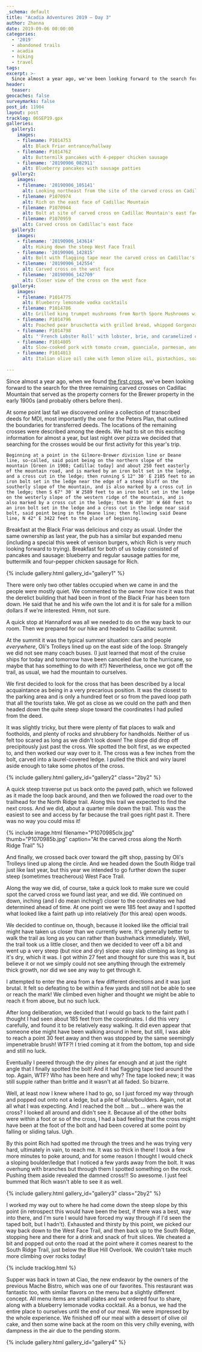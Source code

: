 ```yaml
---
_schema: default
title: "Acadia Adventures 2019 – Day 3"
author: Zhanna
date: 2019-09-06 00:00:00
categories:
  - '2019'
  - abandoned trails
  - acadia
  - hiking
  - travel
tags:
excerpt: >-
  Since almost a year ago, we've been looking forward to the search for the three remaining carved crosses on Cadillac Mountain that served as the property corners for the Brewer property in the early 1900s.
header:
  teaser:
geocaches: false
surveymarks: false
post_id: 11904
layout: post
tracklog: 06SEP19.gpx
galleries:
  gallery1:
    images:
    - filename: P1014753
      alt: Black Friar entrance/hallway
    - filename: P1014762
      alt: Buttermilk pancakes with 4-pepper chicken sausage
    - filename: '20190906_082911'
      alt: Blueberry pancakes with sausage patties  
  gallery2:
    images:
    - filename: '20190906_105141'
      alt: Looking northeast from the site of the carved cross on Cadillac's east face
    - filename: P1070974
      alt: Rich on the east face of Cadillac Mountain
    - filename: P1070944
      alt: Bolt at site of carved cross on Cadillac Mountain's east face
    - filename: P1070959
      alt: Carved cross on Cadillac's east face      
  gallery3:
    images:
    - filename: '20190906_143614'
      alt: Hiking down the steep West Face Trail
    - filename: '20190906_142815'
      alt: Bolt with flagging tape near the carved cross on Cadillac's west face
    - filename: '20190906_142554'
      alt: Carved cross on the west face
    - filename: '20190906_142709'
      alt: Closer view of the cross on the west face     
  gallery4:
    images:
    - filename: P1014775
      alt: Blueberry lemonade vodka cocktails
    - filename: P1014786
      alt: Grilled king trumpet mushrooms from North Spore Mushrooms with mushroom confit, truffle-whipped brie, toasted baguette
    - filename: P1014796
      alt: Poached pear bruschetta with grilled bread, whipped Gorgonzola, and balsamic vinegar
    - filename: P1014798
      alt: "'French Lobster Roll' with lobster, brie, and caramelized onions rolled in griddle-crisped tortilla"
    - filename: P1014805
      alt: Slow-cooked pork with tomato cream, guanciale, parmesan, and grilled polenta
    - filename: P1014813
      alt: Italian olive oil cake with lemon olive oil, pistachios, soaked in blueberry and pistachio honey
      
---
```


Since almost a year ago, when we found [the first cross](/2018/09/15/acadia-adventures-2018-day-11/), we've been looking forward to the search for the three remaining carved crosses on Cadillac Mountain that served as the property corners for the Brewer property in the early 1900s (and probably others before then).  

At some point last fall we discovered online a collection of transcribed deeds for MDI, most importantly the one for the Peters Plan, that outlined the boundaries for transferred deeds. The locations of the remaining crosses were described among the deeds. We had to sit on this exciting information for almost a year, but last night over pizza we decided that searching for the crosses would be our first activity for this year's trip. 

```Beginning at a point in the Gilmore-Brewer division line or Deane line, so-called, said point being on the northern slope of the mountain [Green in 1908; Cadillac today] and about 250 feet easterly of the mountain road, and is marked by an iron bolt set in the ledge, and a cross cut in the ledge; then running S 12° 30′ E 2105 feet to an iron bolt set in the ledge near the edge of a steep bluff on the southerly slope of the mountain, and is also marked by a cross cut in the ledge; then S 67° 30′ W 2589 feet to an iron bolt set in the ledge on the westerly slope of the western ridge of the mountain, and is also marked by a cross cut in the ledge; then N 49° 30′ W 660 feet to an iron bolt set in the ledge and a cross cut in the ledge near said bolt, said point being in the Deane line; then following said Deane line, N 42° E 3422 feet to the place of beginning.```

Breakfast at the Black Friar was delicious and cozy as usual. Under the same ownership as last year, the pub has a similar but expanded menu (including a special this week of venison burgers, which Rich is very much looking forward to trying). Breakfast for both of us today consisted of pancakes and sausage: blueberry and regular sausage patties for me, buttermilk and four-pepper chicken sausage for Rich. 

{% include gallery.html gallery_id="gallery1" %}

There were only two other tables occupied when we came in and the people were mostly quiet. We commented to the owner how nice it was that the derelict building that had been in front of the Black Friar has been torn down. He said that he and his wife own the lot and it is for sale for a million dollars if we're interested. Hmm, not sure.

A quick stop at Hannaford was all we needed to do on the way back to our room. Then we prepared for our hike and headed to Cadillac summit. 

At the summit it was the typical summer situation: cars and people <em>everywhere</em>, Oli's Trolleys lined up on the east side of the loop. Strangely we did not see many coach buses. (I just learned that most of the cruise ships for today and tomorrow have been canceled due to the hurricane, so maybe that has something to do with it?) Nevertheless, once we got off the trail, as usual, we had the mountain to ourselves.

We first decided to look for the cross that has been described by a local acquaintance as being in a very precarious position. It was the closest to the parking area and is only a hundred feet or so from the paved loop path that all the tourists take. We got as close as we could on the path and then headed down the quite steep slope toward the coordinates I had pulled from the deed. 

It was slightly tricky, but there were plenty of flat places to walk and footholds, and plenty of rocks and shrubbery for handholds. Neither of us felt too scared as long as we didn't look down! The slope did drop off precipitously just past the cross. We spotted the bolt first, as we expected to, and then worked our way over to it. The cross was a few inches from the bolt, carved into a laurel-covered ledge. I pulled the thick and wiry laurel aside enough to take some photos of the cross.  

{% include gallery.html gallery_id="gallery2" class="2by2" %}

A quick steep traverse put us back onto the paved path, which we followed as it made the loop back around, and then we followed the road over to the trailhead for the North Ridge trail. Along this trail we expected to find the next cross. And we did, about a quarter mile down the trail. This was the easiest to see and access by far because the trail goes right past it. There was no way you could miss it!

{% include image.html filename="P1070985clx.jpg" thumb="P1070985b.jpg" caption="At the carved cross along the North Ridge Trail" %}

And finally, we crossed back over toward the gift shop, passing by Oli's Trolleys lined up along the circle. <!-- remember how we wanted to take a photo of the driver and send it to my father saying "This could be you!").--> And we headed down the South Ridge trail just like last year, <!-- (remember people stopping at MOUNT DESERT RESET), --> but this year we intended to go further down the super steep (sometimes treacherous) West Face Trail. 

Along the way we did, of course, take a quick look to make sure we could spot the carved cross we found last year, and we did. We continued on down, inching (and I do mean inching!) closer to the coordinates we had determined ahead of time. At one point we were 185 feet away and I spotted what looked like a faint path up into relatively (for this area) open woods. 

We decided to continue on, though, because it looked like the official trail might have taken us closer than we currently were. It's generally better to walk the trail as long as you can rather than bushwhack immediately. Well, the trail took us a little closer, and then we decided to veer off a bit and went up a very steep (but nice and dry) slope: easy slab climbing as long as it's dry, which it was. I got within 27 feet and thought for sure this was it, but believe it or not we simply could not see anything through the extremely thick growth, nor did we see any way to get through it. 

I attempted to enter the area from a few different directions and it was just brutal. It felt so defeating to be within a few yards and still not be able to see or reach the mark! We climbed even higher and thought we might be able to reach it from above, but no such luck. 

After long deliberation, we decided that I would go back to the faint path I thought I had seen about 185 feet from the coordinates. I did this very carefully, and found it to be relatively easy walking. It did even appear that someone else might have been walking around in here, but still, I was able to reach a point 30 feet away and then was stopped by the same seemingly impenetrable brush! WTF?! I tried coming at it from the bottom, top and side and still no luck. 

Eventually I peered through the dry pines far enough and at just the right angle that I finally spotted the bolt! And it had flagging tape tied around the top. Again, WTF? Who has been here and why? The tape looked new; it was still supple rather than brittle and it wasn't at all faded. So bizarre. 

Well, at least now I knew where I had to go, so I just forced my way through and popped out onto not a ledge, but a pile of talus/boulders. Again, not at all what I was expecting. And I reached the bolt ... but ... where was the cross? I looked all around and didn't see it. Because all of the other bolts were within a foot or so of the cross, I had a bad feeling that the cross might have been at the foot of the bolt and had been covered at some point by falling or sliding talus. Ugh. 

By this point Rich had spotted me through the trees and he was trying very hard, ultimately in vain, to reach me. It was so thick in there! I took a few more minutes to poke around, and for some reason I thought I would check a sloping boulder/ledge that I noticed a few yards away from the bolt. It was overhung with branches but through them I spotted something on the rock. Pushing them aside revealed the damned cross!!! So awesome. I just feel bummed that Rich wasn't able to see it as well.

{% include gallery.html gallery_id="gallery3" class="2by2" %}

I worked my way out to where he had come down the steep slope by this point (in retrospect this would have been the best, if there was a best, way into there, and I'm sure I would have forced my way through if I'd seen the taped bolt, but I hadn't). Exhausted and thirsty by this point, we picked our way back down to the West Face Trail, and then back up to the South Ridge, stopping here and there for a drink and snack of fruit slices. We cheated a bit and popped out onto the road at the point where it comes nearest to the South Ridge Trail, just below the Blue Hill Overlook. We couldn't take much more climbing over rocks today!

{% include tracklog.html %}

Supper was back in town at Ciao, the new endeavor by the owners of the previous Mache Bistro, which was one of our favorites. This restaurant was fantastic too, with similar flavors on the menu but a slightly different concept. All menu items are small plates and we ordered four to share, along with a blueberry lemonade vodka cocktail. As a bonus, we had the entire place to ourselves until the end of our meal. <!-- (They don't take reservations and because we didn't know what to expect, we arrived right when they opened at 5.) --> We were impressed by the whole experience. We finished off our meal with a dessert of olive oil cake, and then some wine back at the room on this very chilly evening, with dampness in the air due to the pending storm.

{% include gallery.html gallery_id="gallery4" %}


